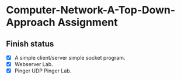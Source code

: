 # Computer-Network-A-Top-Down-Approach Assignment

## Finish status

- [x] A simple client/server simple socket program.
- [x] Webserver Lab.
- [x] Pinger UDP Pinger Lab.